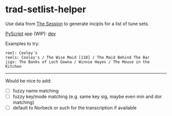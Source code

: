 # trad-setlist-helper

Use data from [The Session](https://thesession.org/) to generate incipts for a list of tune sets.

[PyScript](https://pyscript.net) app (WIP):
[dev](https://raw.githack.com/zmoon/trad-setlist-helper/main/app/)

Examples to try:

```
reel: Cooley's
reels: Cooley's / The Wise Maid [118] / The Maid Behind The Bar
jigs: The Banks of Loch Gowna / Winnie Hayes / The Mouse in the Kitchen
```

---

Would be nice to add:

- [ ] fuzzy name matching
- [ ] fuzzy key/mode matching (e.g. same key sig, maybe even min and dor matching)
- [ ] default to Norbeck or such for the transcription if available
